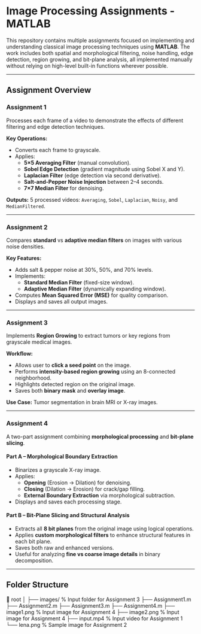 # Image Processing Assignments - MATLAB

This repository contains multiple assignments focused on implementing and understanding classical image processing techniques using **MATLAB**. The work includes both spatial and morphological filtering, noise handling, edge detection, region growing, and bit-plane analysis, all implemented manually without relying on high-level built-in functions wherever possible.

---

## Assignment Overview

### Assignment 1
Processes each frame of a video to demonstrate the effects of different filtering and edge detection techniques.

**Key Operations:**
- Converts each frame to grayscale.
- Applies:
  - **5×5 Averaging Filter** (manual convolution).
  - **Sobel Edge Detection** (gradient magnitude using Sobel X and Y).
  - **Laplacian Filter** (edge detection via second derivative).
  - **Salt-and-Pepper Noise Injection** between 2–4 seconds.
  - **7×7 Median Filter** for denoising.

**Outputs:** 5 processed videos: `Averaging`, `Sobel`, `Laplacian`, `Noisy`, and `MedianFiltered`.

---

### Assignment 2
Compares **standard** vs **adaptive median filters** on images with various noise densities.

**Key Features:**
- Adds salt & pepper noise at 30%, 50%, and 70% levels.
- Implements:
  - **Standard Median Filter** (fixed-size window).
  - **Adaptive Median Filter** (dynamically expanding window).
- Computes **Mean Squared Error (MSE)** for quality comparison.
- Displays and saves all output images.

---

### Assignment 3
Implements **Region Growing** to extract tumors or key regions from grayscale medical images.

**Workflow:**
- Allows user to **click a seed point** on the image.
- Performs **intensity-based region growing** using an 8-connected neighborhood.
- Highlights detected region on the original image.
- Saves both **binary mask** and **overlay image**.

**Use Case:** Tumor segmentation in brain MRI or X-ray images.

---

### Assignment 4
A two-part assignment combining **morphological processing** and **bit-plane slicing**.

#### **Part A – Morphological Boundary Extraction**
- Binarizes a grayscale X-ray image.
- Applies:
  - **Opening** (Erosion → Dilation) for denoising.
  - **Closing** (Dilation → Erosion) for crack/gap filling.
  - **External Boundary Extraction** via morphological subtraction.
- Displays and saves each processing stage.

#### **Part B – Bit-Plane Slicing and Structural Analysis**
- Extracts all **8 bit planes** from the original image using logical operations.
- Applies **custom morphological filters** to enhance structural features in each bit plane.
- Saves both raw and enhanced versions.
- Useful for analyzing **fine vs coarse image details** in binary decomposition.

---

## Folder Structure
📁 root
│
├── images/ % Input folder for Assignment 3
├── Assignment1.m
├── Assignment2.m
├── Assignment3.m
├── Assignment4.m
├── image1.png % Input image for Assignment 4
├── image2.png % Input image for Assignment 4
├── input.mp4 % Input video for Assignment 1
└── lena.png % Sample image for Assignment 2


